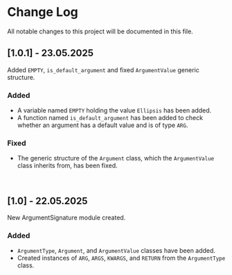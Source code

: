 # **Change Log**
All notable changes to this project will be documented in this file.

## **[1.0.1] - 23.05.2025**
Added `EMPTY`, `is_default_argument` and fixed `ArgumentValue` generic structure.
### Added
 * A variable named `EMPTY` holding the value `Ellipsis` has been added.
 * A function named `is_default_argument` has been added to check whether an argument has a default value and is of type `ARG`.

### Fixed
 * The generic structure of the `Argument` class, which the `ArgumentValue` class inherits from, has been fixed.

<br>

## **[1.0] - 22.05.2025**
New ArgumentSignature module created.
### Added
 * `ArgumentType`, `Argument`, and `ArgumentValue` classes have been added.
 * Created instances of `ARG`, `ARGS`, `KWARGS`, and `RETURN` from the `ArgumentType` class.

<br>
